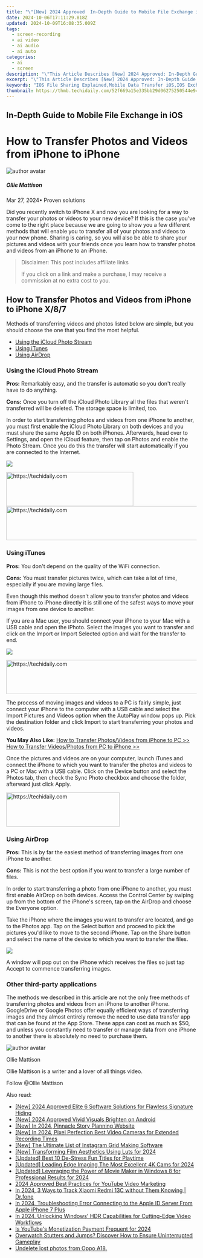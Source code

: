 ```yaml
---
title: "\"[New] 2024 Approved  In-Depth Guide to Mobile File Exchange in iOS\""
date: 2024-10-06T17:11:29.818Z
updated: 2024-10-09T16:08:35.009Z
tags: 
  - screen-recording
  - ai video
  - ai audio
  - ai auto
categories: 
  - ai
  - screen
description: "\"This Article Describes [New] 2024 Approved: In-Depth Guide to Mobile File Exchange in iOS\""
excerpt: "\"This Article Describes [New] 2024 Approved: In-Depth Guide to Mobile File Exchange in iOS\""
keywords: "IOS File Sharing Explained,Mobile Data Transfer iOS,IOS Exchanging Files,IOS DataSync Tutorial,IOS File Syncing Guide,IOS File Exchange Overview,IOS File Transfer Basics"
thumbnail: https://thmb.techidaily.com/52f669a15e335bb29d06275250544e9470586ee079bd1c12147b53606781363c.jpg
---
```


## In-Depth Guide to Mobile File Exchange in iOS

# How to Transfer Photos and Videos from iPhone to iPhone

![author avatar](https://images.wondershare.com/filmora/article-images/ollie-mattison.jpg)

##### Ollie Mattison

 Mar 27, 2024• Proven solutions

 Did you recently switch to iPhone X and now you are looking for a way to transfer your photos or videos to your new device? If this is the case you've come to the right place because we are going to show you a few different methods that will enable you to transfer all of your photos and videos to your new phone. Sharing is caring, so you will also be able to share your pictures and videos with your friends once you learn how to transfer photos and videos from an iPhone to an iPhone.

>  Disclaimer: This post includes affiliate links
>
>  If you click on a link and make a purchase, I may receive a commission at no extra cost to you.
>

## How to Transfer Photos and Videos from iPhone to iPhone X/8/7

 Methods of transferring videos and photos listed below are simple, but you should choose the one that you find the most helpful.

* [Using the iCloud Photo Stream](#part1)
* [Using iTunes](#part2)
* [Using AirDrop](#part3)

### Using the iCloud Photo Stream

**Pros:** Remarkably easy, and the transfer is automatic so you don't really have to do anything.

**Cons:** Once you turn off the iCloud Photo Library all the files that weren't transferred will be deleted. The storage space is limited, too.

 In order to start transferring photos and videos from one iPhone to another, you must first enable the iCloud Photo Library on both devices and you must share the same Apple ID on both iPhones. Afterwards, head over to Settings, and open the iCloud feature, then tap on Photos and enable the Photo Stream. Once you do this the transfer will start automatically if you are connected to the Internet.

![](https://images.wondershare.com/filmora/article-images/transfer-iphone-to-iphone-with-icloud.jpg)

<!-- affiliate ads begin -->
<a href="https://aligracehair.sjv.io/c/5597632/2135402/19272" target="_top" id="2135402">
  <img src="//a.impactradius-go.com/display-ad/19272-2135402" border="0" alt="https://techidaily.com" width="336" height="90"/>
</a>
<img height="0" width="0" src="https://aligracehair.sjv.io/i/5597632/2135402/19272" style="position:absolute;visibility:hidden;" border="0" />
<!-- affiliate ads end -->

<!-- affiliate ads begin -->
<a href="https://aligracehair.sjv.io/c/5597632/1886048/19272" target="_top" id="1886048">
  <img src="//a.impactradius-go.com/display-ad/19272-1886048" border="0" alt="https://techidaily.com" width="728" height="90"/>
</a>
<img height="0" width="0" src="https://aligracehair.sjv.io/i/5597632/1886048/19272" style="position:absolute;visibility:hidden;" border="0" />
<!-- affiliate ads end -->

### Using iTunes

**Pros:** You don't depend on the quality of the WiFi connection.

**Cons:** You must transfer pictures twice, which can take a lot of time, especially if you are moving large files.

 Even though this method doesn't allow you to transfer photos and videos from iPhone to iPhone directly it is still one of the safest ways to move your images from one device to another.

 If you are a Mac user, you should connect your iPhone to your Mac with a USB cable and open the iPhoto. Select the images you want to transfer and click on the Import or Import Selected option and wait for the transfer to end.

![](https://images.wondershare.com/filmora/article-images/transfer-photos-iphone-with-itunes.jpg)

<!-- affiliate ads begin -->
<a href="https://unicoeye.pxf.io/c/5597632/2134240/18498" target="_top" id="2134240">
  <img src="//a.impactradius-go.com/display-ad/18498-2134240" border="0" alt="https://techidaily.com" width="540" height="90"/>
</a>
<img height="0" width="0" src="https://unicoeye.pxf.io/i/5597632/2134240/18498" style="position:absolute;visibility:hidden;" border="0" />
<!-- affiliate ads end -->

 The process of moving images and videos to a PC is fairly simple, just connect your iPhone to the computer with a USB cable and select the Import Pictures and Videos option when the AutoPlay window pops up. Pick the destination folder and click Import to start transferring your photos and videos.

**You May Also Like:**
[How to Transfer Photos/Videos from iPhone to PC >>](https://tools.techidaily.com/wondershare/filmora/download/)
[How to Transfer Videos/Photos from PC to iPhone >>](https://tools.techidaily.com/wondershare/filmora/download/)

 Once the pictures and videos are on your computer, launch iTunes and connect the iPhone to which you want to transfer the photos and videos to a PC or Mac with a USB cable. Click on the Device button and select the Photos tab, then check the Sync Photo checkbox and choose the folder, afterward just click Apply.

<!-- affiliate ads begin -->
<a href="https://malaysia-healthcare-travel-council.pxf.io/c/5597632/1557746/17382" target="_top" id="1557746">
  <img src="//a.impactradius-go.com/display-ad/17382-1557746" border="0" alt="https://techidaily.com" width="300" height="90"/>
</a>
<img height="0" width="0" src="https://malaysia-healthcare-travel-council.pxf.io/i/5597632/1557746/17382" style="position:absolute;visibility:hidden;" border="0" />
<!-- affiliate ads end -->

### Using AirDrop

**Pros:** This is by far the easiest method of transferring images from one iPhone to another.

**Cons:** This is not the best option if you want to transfer a large number of files.

 In order to start transferring a photo from one iPhone to another, you must first enable AirDrop on both devices. Access the Control Center by swiping up from the bottom of the iPhone's screen, tap on the AirDrop and choose the Everyone option.

 Take the iPhone where the images you want to transfer are located, and go to the Photos app. Tap on the Select button and proceed to pick the pictures you'd like to move to the second iPhone. Tap on the Share button and select the name of the device to which you want to transfer the files.

![](https://images.wondershare.com/filmora/article-images/iphone-airdrop-photos.jpg)

 A window will pop out on the iPhone which receives the files so just tap Accept to commence transferring images.

### Other third-party applications

 The methods we described in this article are not the only free methods of transferring photos and videos from an iPhone to another iPhone. GoogleDrive or Google Photos offer equally efficient ways of transferring images and they almost entirely remove the need to use data transfer app that can be found at the App Store. These apps can cost as much as $50, and unless you constantly need to transfer or manage data from one iPhone to another there is absolutely no need to purchase them.

![author avatar](https://images.wondershare.com/filmora/article-images/ollie-mattison.jpg)

Ollie Mattison

Ollie Mattison is a writer and a lover of all things video.

Follow @Ollie Mattison


<ins class="adsbygoogle"
     style="display:block"
     data-ad-format="autorelaxed"
     data-ad-client="ca-pub-7571918770474297"
     data-ad-slot="1223367746"></ins>



<ins class="adsbygoogle"
     style="display:block"
     data-ad-client="ca-pub-7571918770474297"
     data-ad-slot="8358498916"
     data-ad-format="auto"
     data-full-width-responsive="true"></ins>


<span class="atpl-alsoreadstyle">Also read:</span>
<div><ul>
<li><a href="https://fox-http.techidaily.com/new-2024-approved-elite-6-software-solutions-for-flawless-signature-hiding/"><u>[New] 2024 Approved Elite 6 Software Solutions for Flawless Signature Hiding</u></a></li>
<li><a href="https://fox-http.techidaily.com/new-2024-approved-vivid-visuals-brighten-on-android/"><u>[New] 2024 Approved Vivid Visuals Brighten on Android</u></a></li>
<li><a href="https://fox-access.techidaily.com/new-in-2024-pinnacle-story-planning-website/"><u>[New] In 2024, Pinnacle Story Planning Website</u></a></li>
<li><a href="https://fox-http.techidaily.com/new-in-2024-pixel-perfection-best-video-cameras-for-extended-recording-times/"><u>[New] In 2024, Pixel Perfection Best Video Cameras for Extended Recording Times</u></a></li>
<li><a href="https://instagram-video-recordings.techidaily.com/new-the-ultimate-list-of-instagram-grid-making-software/"><u>[New] The Ultimate List of Instagram Grid Making Software</u></a></li>
<li><a href="https://fox-http.techidaily.com/new-transforming-film-aesthetics-using-luts-for-2024/"><u>[New] Transforming Film Aesthetics Using Luts for 2024</u></a></li>
<li><a href="https://on-screen-recording.techidaily.com/updated-best-10-de-stress-fun-titles-for-playtime/"><u>[Updated] Best 10 De-Stress Fun Titles for Playtime</u></a></li>
<li><a href="https://fox-http.techidaily.com/updated-leading-edge-imaging-the-most-excellent-4k-cams-for-2024/"><u>[Updated] Leading Edge Imaging The Most Excellent 4K Cams for 2024</u></a></li>
<li><a href="https://fox-http.techidaily.com/updated-leveraging-the-power-of-movie-maker-in-windows-8-for-professional-results-for-2024/"><u>[Updated] Leveraging the Power of Movie Maker in Windows 8 for Professional Results for 2024</u></a></li>
<li><a href="https://youtube-videos.techidaily.com/2024-approved-best-practices-for-youtube-video-marketing/"><u>2024 Approved Best Practices for YouTube Video Marketing</u></a></li>
<li><a href="https://android-location-track.techidaily.com/in-2024-3-ways-to-track-xiaomi-redmi-13c-without-them-knowing-drfone-by-drfone-virtual-android/"><u>In 2024, 3 Ways to Track Xiaomi Redmi 13C without Them Knowing | Dr.fone</u></a></li>
<li><a href="https://apple-account.techidaily.com/in-2024-troubleshooting-error-connecting-to-the-apple-id-server-from-apple-iphone-7-plus-by-drfone-ios/"><u>In 2024, Troubleshooting Error Connecting to the Apple ID Server From Apple iPhone 7 Plus</u></a></li>
<li><a href="https://fox-http.techidaily.com/in-2024-unlocking-windows-hdr-capabilities-for-cutting-edge-video-workflows/"><u>In 2024, Unlocking Windows' HDR Capabilities for Cutting-Edge Video Workflows</u></a></li>
<li><a href="https://youtube-help.techidaily.com/is-youtubes-monetization-payment-frequent-for-2024/"><u>Is YouTube's Monetization Payment Frequent for 2024</u></a></li>
<li><a href="https://win-able.techidaily.com/overwatch-stutters-and-jumps-discover-how-to-ensure-uninterrupted-gameplay/"><u>Overwatch Stutters and Jumps? Discover How to Ensure Uninterrupted Gameplay</u></a></li>
<li><a href="https://techidaily.com/undelete-lost-photos-from-oppo-a18-by-fonelab-android-recover-photos/"><u>Undelete lost photos from Oppo A18.</u></a></li>
</ul></div>

